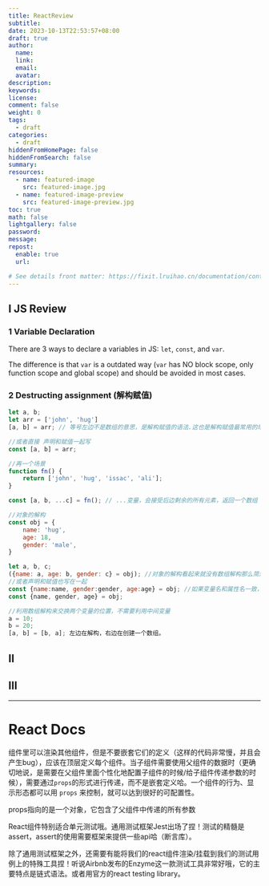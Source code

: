 ```yaml
---
title: ReactReview
subtitle:
date: 2023-10-13T22:53:57+08:00
draft: true
author:
  name:
  link:
  email:
  avatar:
description:
keywords:
license:
comment: false
weight: 0
tags:
  - draft
categories:
  - draft
hiddenFromHomePage: false
hiddenFromSearch: false
summary:
resources:
  - name: featured-image
    src: featured-image.jpg
  - name: featured-image-preview
    src: featured-image-preview.jpg
toc: true
math: false
lightgallery: false
password:
message:
repost:
  enable: true
  url:

# See details front matter: https://fixit.lruihao.cn/documentation/content-management/introduction/#front-matter
---
```


<!--more-->

## Ⅰ JS Review

### 1 Variable Declaration

There are 3 ways to declare a variables in JS: `let`, `const`, and `var`.

The difference is that `var` is a outdated way (`var` has NO block scope, only function scope and global scope) and should be avoided in most cases.

### 2 Destructing assignment (解构赋值)

```javascript
let a, b;
let arr = ['john', 'hug']
[a, b] = arr; // 等号左边不是数组的意思，是解构赋值的语法.这也是解构赋值最常用的场景

//或者直接 声明和赋值一起写
const [a, b] = arr;

//再一个场景
function fn() {
    return ['john', 'hug', 'issac', 'ali'];
}

const [a, b, ...c] = fn(); // ...变量，会接受后边剩余的所有元素，返回一个数组

//对象的解构
const obj = {
    name: 'hug',
    age: 18,
    gender: 'male',
}

let a, b, c;
({name: a, age: b, gender: c} = obj); //对象的解构看起来就没有数组解构那么简洁，所以使用起来也不如数组解构那么常见
//或者声明和赋值也写在一起
const {name:name, gender:gender, age:age} = obj; //如果变量名和属性名一致，可以只写一个
const {name, gender, age} = obj;

//利用数组解构来交换两个变量的位置，不需要利用中间变量
a = 10; 
b = 20;
[a, b] = [b, a]; 左边在解构，右边在创建一个数组。
```



## Ⅱ

## Ⅲ

------

# React Docs

组件里可以渲染其他组件，但是不要嵌套它们的定义（这样的代码非常慢，并且会产生bug），应该在顶层定义每个组件。当子组件需要使用父组件的数据时（更确切地说，是需要在父组件里面个性化地配置子组件的时候/给子组件传递参数的时候），需要通过`props`的形式进行传递，而不是嵌套定义哈。一个组件的行为、显示形态都可以用 `props` 来控制，就可以达到很好的可配置性。

props指向的是一个对象，它包含了父组件中传递的所有参数



React组件特别适合单元测试哦。通用测试框架Jest出场了捏！测试的精髓是assert，assert的使用需要框架来提供一些api哈（断言库）。

除了通用测试框架之外，还需要有能将我们的react组件渲染/挂载到我们的测试用例上的特殊工具捏！听说Airbnb发布的Enzyme这一款测试工具非常好哦，它的主要特点是链式语法。或者用官方的react testing library。





